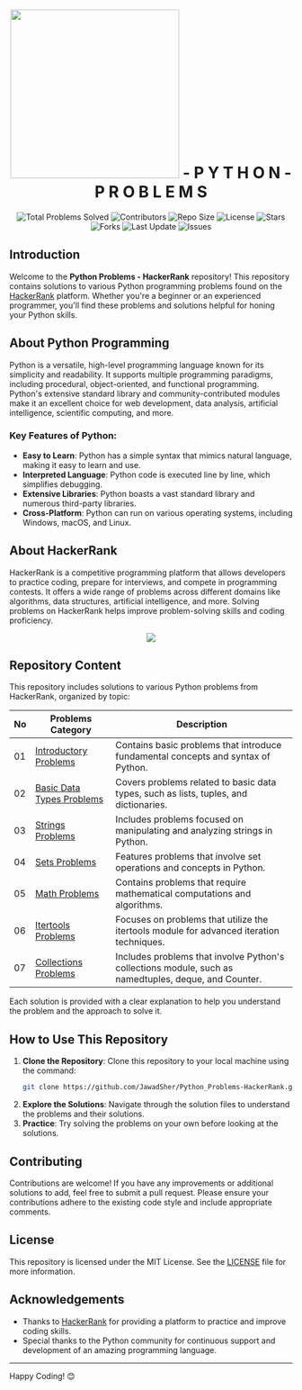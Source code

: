 <h1 align='center'>
    <img width='300px' src='https://www.hackerrank.com/wp-content/uploads/2018/08/hackerrank_logo.png'>
    - P Y T H O N - P R O B L E M S
</h1>

<div align="center">
    <img src="https://img.shields.io/badge/Total%20Problems%20Solved-40-blue?style=flat&logo=python&logoColor=green" alt="Total Problems Solved">
    <img src="https://img.shields.io/github/contributors/JawadSher/Python_Problems-HackerRank?style=flat&logo=github" alt="Contributors">
    <img src="https://img.shields.io/github/repo-size/JawadSher/Python_Problems-HackerRank?style=flat&logo=github" alt="Repo Size">
    <img src="https://img.shields.io/github/license/JawadSher/Python_Problems-HackerRank?style=flat&logo=opensource" alt="License">
    <img src="https://img.shields.io/github/stars/JawadSher/Python_Problems-HackerRank?style=flat&logo=github" alt="Stars">
    <img src="https://img.shields.io/github/forks/JawadSher/Python_Problems-HackerRank?style=flat&logo=github" alt="Forks">
    <img src="https://img.shields.io/badge/Last%20Update-July%20%272024-blue?style=flat&logo=calendar" alt="Last Update">
    <img src="https://img.shields.io/github/issues/JawadSher/Python_Problems-HackerRank?style=flat&logo=github" alt="Issues">
</div>


## Introduction
Welcome to the **Python Problems - HackerRank** repository! This repository contains solutions to various Python programming problems found on the [HackerRank](https://www.hackerrank.com/) platform. Whether you're a beginner or an experienced programmer, you'll find these problems and solutions helpful for honing your Python skills.

## About Python Programming
Python is a versatile, high-level programming language known for its simplicity and readability. It supports multiple programming paradigms, including procedural, object-oriented, and functional programming. Python's extensive standard library and community-contributed modules make it an excellent choice for web development, data analysis, artificial intelligence, scientific computing, and more.

### Key Features of Python:
- **Easy to Learn**: Python has a simple syntax that mimics natural language, making it easy to learn and use.
- **Interpreted Language**: Python code is executed line by line, which simplifies debugging.
- **Extensive Libraries**: Python boasts a vast standard library and numerous third-party libraries.
- **Cross-Platform**: Python can run on various operating systems, including Windows, macOS, and Linux.

## About HackerRank
HackerRank is a competitive programming platform that allows developers to practice coding, prepare for interviews, and compete in programming contests. It offers a wide range of problems across different domains like algorithms, data structures, artificial intelligence, and more. Solving problems on HackerRank helps improve problem-solving skills and coding proficiency.
<p align='center'><img src='https://cdn.dribbble.com/users/1771471/screenshots/14108349/media/0d446f06dbc6f204fdcb138902df65c9.gif'></p>

## Repository Content
This repository includes solutions to various Python problems from HackerRank, organized by topic:

| No | Problems Category | Description |
|---|---|---|
| 01 | [Introductory Problems](https://github.com/JawadSher/Python_Problems-HackerRank/tree/main/01%20-%20Introductory%20Problems) |Contains basic problems that introduce fundamental concepts and syntax of Python. |
| 02 | [Basic Data Types Problems](https://github.com/JawadSher/Python_Problems-HackerRank/tree/main/02%20-%20Basic%20Data%20Types%20Problems) |Covers problems related to basic data types, such as lists, tuples, and dictionaries.|
| 03 | [Strings Problems](https://github.com/JawadSher/Python_Problems-HackerRank/tree/main/03%20-%20Strings%20Problems) |Includes problems focused on manipulating and analyzing strings in Python.|
| 04 | [Sets Problems](https://github.com/JawadSher/Python_Problems-HackerRank/tree/main/04%20-%20Sets%20Problems) |Features problems that involve set operations and concepts in Python.|
| 05 | [Math Problems](https://github.com/JawadSher/Python_Problems-HackerRank/tree/main/05%20-%20Math%20Problems) |Contains problems that require mathematical computations and algorithms.|
| 06 | [Itertools Problems](https://github.com/JawadSher/Python_Problems-HackerRank/tree/main/06%20-%20Itertools%20Problems) |Focuses on problems that utilize the itertools module for advanced iteration techniques.|
| 07 | [Collections Problems](https://github.com/JawadSher/Python_Problems-HackerRank/tree/main/07%20-%20Collections%20Problems) |Includes problems that involve Python's collections module, such as namedtuples, deque, and Counter.|





Each solution is provided with a clear explanation to help you understand the problem and the approach to solve it.

## How to Use This Repository
1. **Clone the Repository**: Clone this repository to your local machine using the command:
    ```sh
    git clone https://github.com/JawadSher/Python_Problems-HackerRank.git
    ```
2. **Explore the Solutions**: Navigate through the solution files to understand the problems and their solutions.
3. **Practice**: Try solving the problems on your own before looking at the solutions.

## Contributing
Contributions are welcome! If you have any improvements or additional solutions to add, feel free to submit a pull request. Please ensure your contributions adhere to the existing code style and include appropriate comments.

## License
This repository is licensed under the MIT License. See the [LICENSE](LICENSE) file for more information.

## Acknowledgements
- Thanks to [HackerRank](https://www.hackerrank.com/) for providing a platform to practice and improve coding skills.
- Special thanks to the Python community for continuous support and development of an amazing programming language.

---

Happy Coding! 😊


